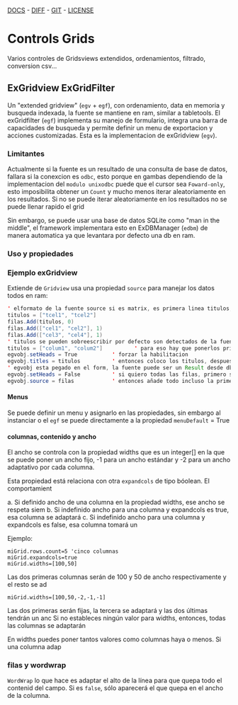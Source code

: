  [DOCS](exdocu.md) - [DIFF](exdiferenciasoriginal.md) - [GIT](https://gitlab.com/venenux/gambasex) - [LICENSE](https://gitlab.com/venenux/gambasex/blob/master/LICENSE.md)

# Controls Grids

Varios controles de Gridsviews extendidos, ordenamientos, filtrado, conversion csv...
 
## ExGridview ExGridFilter
 
Un "extended gridview" (`egv` + `egf`), con ordenamiento, data en memoria y busqueda indexada, 
la fuente se mantiene en ram, similar a tabletools.
El exGridfilter (`egf`) implementa su manejo de formulario, integra una barra de capacidades 
de busqueda y permite definir un menu de exportacion y acciones customizadas. 
Esta es la implementacion de exGridview (`egv`).

### Limitantes

Actualmente si la fuente es un resultado de una consulta de base de datos, 
fallara si la conexcion es `odbc`, esto porque en gambas dependiendo de la implementacion 
del `modulo unixodbc` puede que el cursor sea `Foward-only`, esto imposibilita 
obtener un `Count` y mucho menos iterar aleatoriamente en los resultados.
Si no se puede iterar aleatoriamente en los resultados no se puede llenar rapido el grid

Sin embargo, se puede usar una base de datos SQLite como "man in the middle", el framework 
implementara esto en ExDBManager (`edbm`) de manera automatica ya que levantara por defecto una db en ram.

### Uso y propiedades

### Ejemplo exGridview

Extiende de `Gridview` usa una propiedad `source` para manejar los datos todos en ram:

``` java
' elformato de la fuente source si es matrix, es primera linea titulos, resto filas
titulos = ["tcel1", "tcel2"]
filas.Add(titulos, 0)
filas.Add(["cel1", "cel2"], 1)
filas.Add(["cel3", "cel4"], 1)
' titulos se pueden sobreescribir por defecto son detectados de la fuente source
titulos = ["colum1", "colum2"]          ' para eso hay que ponerlos primero de las fuentes
egvobj.setHeads = True           ' forzar la habilitacion
egvobj.titles = titulos          ' entonces coloco los titulos, despues desabilitarlos
' egvobj esta pegado en el form, la fuente puede ser un Result desde db
egvobj.setHeads = False          ' si quiero todas las filas, primero sin titulo
egvobj.source = filas            ' entonces añade todo incluso la primera fila
```

#### Menus 

Se puede definir un menu y asignarlo en las propiedades, sin embargo al instanciar o 
el `egf` se puede directamente a la propiedad `menuDefault` = True

#### columnas, contenido y ancho
El ancho se controla con la propiedad widths  que es un integer[] en la que se puede 
poner un ancho fijo, -1 para un ancho estándar y -2 para un ancho adaptativo por cada
columna.

Esta propiedad está relaciona con otra `expandcols` de tipo bóolean. El comportamient

a. Si definido ancho de una columna en la propiedad widths, ese ancho se respeta siem
b. Si indefinido ancho para una columna y expandcols es true, esa columna se adaptará
c. Si indefinido ancho para una columna y expandcols es false, esa columna tomará un 

Ejemplo:

``` basic
miGrid.rows.count=5 'cinco columnas
miGrid.expandcols=true
miGrid.widths=[100,50]  
``` 
Las dos primeras columnas serán de 100 y 50 de ancho respectivamente y el resto se ad

``` basic
miGrid.widths=[100,50,-2,-1,-1]
```
Las dos primeras serán fijas, la tercera se adaptará y las dos últimas tendrán un anc
Si no estableces ningún valor para widths, entonces, todas las columnas se adaptarán 

En widths puedes poner tantos valores como columnas haya o menos. Si una columna adap

### filas y wordwrap

`WordWrap` lo que hace es adaptar el alto de la línea para que quepa todo el contenid
del campo. Si es `false`, sólo aparecerá el que quepa en el ancho de la columna.

